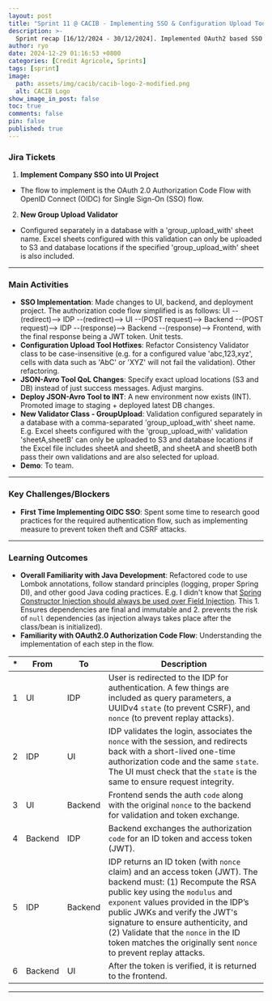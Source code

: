 ```yaml
---
layout: post
title: "Sprint 11 @ CACIB - Implementing SSO & Configuration Upload Tool (4)"
description: >-
  Sprint recap [16/12/2024 - 30/12/2024]. Implemented OAuth2 based SSO (OpenID Connect), as well as new validations for the configuration upload tool.
author: ryo
date: 2024-12-29 01:16:53 +0800
categories: [Credit Agricole, Sprints]
tags: [sprint]
image:
  path: assets/img/cacib/cacib-logo-2-modified.png
  alt: CACIB Logo
show_image_in_post: false
toc: true
comments: false
pin: false
published: true
---
```


### Jira Tickets

1. **Implement Company SSO into UI Project**
  - The flow to implement is the OAuth 2.0 Authorization Code Flow with OpenID Connect (OIDC) for Single Sign-On (SSO) flow.

2. **New Group Upload Validator**
  - Configured separately in a database with a 'group_upload_with' sheet name. Excel sheets configured with this validation can only be uploaded to S3 and database locations if the specified 'group_upload_with' sheet is also included.

---

### Main Activities

- **SSO Implementation**: Made changes to UI, backend, and deployment project. The authorization code flow simplified is as follows: UI --(redirect)--> IDP --(redirect)--> UI --(POST request)--> Backend --(POST request)--> IDP --(response)--> Backend --(response)--> Frontend, with the final response being a JWT token. Unit tests.
- **Configuration Upload Tool Hotfixes**: Refactor Consistency Validator class to be case-insensitive (e.g. for a configured value 'abc,123,xyz', cells with data such as 'AbC' or 'XYZ' will not fail the validation). Other refactoring.
- **JSON-Avro Tool QoL Changes**: Specify exact upload locations (S3 and DB) instead of just success messages. Adjust margins.
- **Deploy JSON-Avro Tool to INT**: A new environment now exists (INT). Promoted image to staging + deployed latest DB changes. 
- **New Validator Class - GroupUpload**: Validation configured separately in a database with a comma-separated 'group_upload_with' sheet name. E.g. Excel sheets configured with the 'group_upload_with' validation 'sheetA,sheetB' can only be uploaded to S3 and database locations if the Excel file includes sheetA and sheetB, and sheetA and sheetB both pass their own validations and are also selected for upload. 
- **Demo**: To team.

---

### Key Challenges/Blockers

- **First Time Implementing OIDC SSO**: Spent some time to research good practices for the required authentication flow, such as implementing measure to prevent token theft and CSRF attacks.  

---

### Learning Outcomes

- **Overall Familiarity with Java Development**: Refactored code to use Lombok annotations, follow standard principles (logging, proper Spring DI), and other good Java coding practices. E.g. I didn't know that [Spring Constructor Injection should always be used over Field Injection](https://medium.com/@anil.java.story/why-spring-constructor-injection-is-the-recommended-approach-75edca1f9b36). This 1. Ensures dependencies are final and immutable and 2. prevents the risk of `null` dependencies (as injection always takes place after the class/bean is initialized). 
- **Familiarity with OAuth2.0 Authorization Code Flow**: Understanding the implementation of each step in the flow.

| *    | From    | To      | Description |
|------|---------|---------|-------------|
| 1    | UI      | IDP     | User is redirected to the IDP for authentication. A few things are included as query parameters, a UUIDv4 `state` (to prevent CSRF), and `nonce` (to prevent replay attacks). |
| 2    | IDP     | UI      | IDP validates the login, associates the `nonce` with the session, and redirects back with a short-lived one-time authorization code and the same `state`. The UI must check that the `state` is the same to ensure request integrity. |
| 3    | UI      | Backend | Frontend sends the auth `code` along with the original `nonce` to the backend for validation and token exchange. |
| 4    | Backend | IDP    | Backend exchanges the authorization `code` for an ID token and access token (JWT). |
| 5    | IDP     | Backend | IDP returns an ID token (with `nonce` claim) and an access token (JWT). The backend must: (1) Recompute the RSA public key using the `modulus` and `exponent` values provided in the IDP’s public JWKs and verify the JWT's signature to ensure authenticity, and (2) Validate that the `nonce` in the ID token matches the originally sent `nonce` to prevent replay attacks. |
| 6    | Backend | UI     | After the token is verified, it is returned to the frontend. |



---